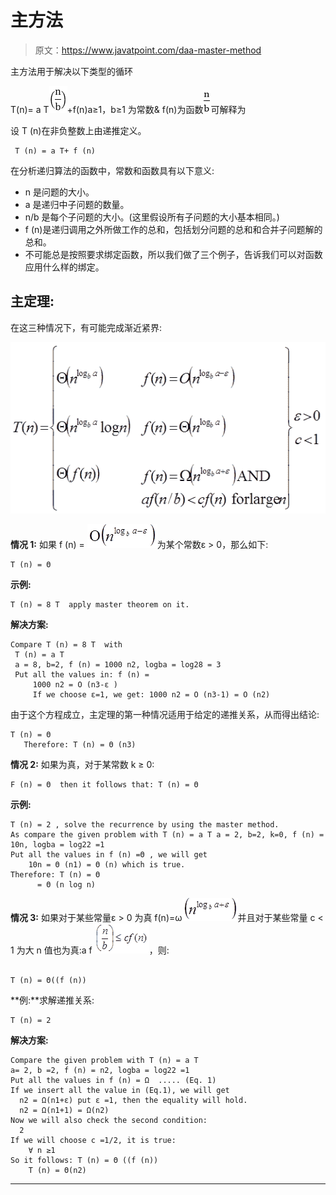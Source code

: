 # 主方法

> 原文：<https://www.javatpoint.com/daa-master-method>

主方法用于解决以下类型的循环

T(n)= a T![DAA Master Method](img/e4f5368241a59aa1cec89cae6c658253.png)+f(n)a≥1，b≥1 为常数& f(n)为函数![DAA Master Method](img/62c842e50ad75d844161e1a4ab20dc61.png)可解释为

设 T (n)在非负整数上由递推定义。

```
 T (n) = a T+ f (n)

```

在分析递归算法的函数中，常数和函数具有以下意义:

*   n 是问题的大小。
*   a 是递归中子问题的数量。
*   n/b 是每个子问题的大小。(这里假设所有子问题的大小基本相同。)
*   f (n)是递归调用之外所做工作的总和，包括划分问题的总和和合并子问题解的总和。
*   不可能总是按照要求绑定函数，所以我们做了三个例子，告诉我们可以对函数应用什么样的绑定。

## 主定理:

在这三种情况下，有可能完成渐近紧界:

![DAA Master Method](img/39819a374d96cec8c8e30fe21e3fe00c.png)

**情况 1:** 如果 f (n) = ![DAA Master Method](img/e0758cdcd479faa53caa177ac3282692.png)为某个常数ε > 0，那么如下:

```
T (n) = Θ 

```

**示例:**

```
T (n) = 8 T  apply master theorem on it.

```

**解决方案:**

```
Compare T (n) = 8 T  with 
 T (n) = a T 
 a = 8, b=2, f (n) = 1000 n2, logba = log28 = 3
 Put all the values in: f (n) = 
     1000 n2 = O (n3-ε ) 
     If we choose ε=1, we get: 1000 n2 = O (n3-1) = O (n2)

```

由于这个方程成立，主定理的第一种情况适用于给定的递推关系，从而得出结论:

```
T (n) = Θ 
   Therefore: T (n) = Θ (n3) 

```

**情况 2:** 如果为真，对于某常数 k ≥ 0:

```
F (n) = Θ  then it follows that: T (n) = Θ 

```

**示例:**

```
T (n) = 2 , solve the recurrence by using the master method.
As compare the given problem with T (n) = a T a = 2, b=2, k=0, f (n) = 10n, logba = log22 =1 
Put all the values in f (n) =Θ , we will get 
	10n = Θ (n1) = Θ (n) which is true.
Therefore: T (n) = Θ 
      = Θ (n log n)

```

**情况 3:** 如果对于某些常量ε > 0 为真 f(n)=ω![DAA Master Method](img/1e2dae79a73efaf590f46f9353b7379f.png)并且对于某些常量 c < 1 为大 n 值也为真:a f ![DAA Master Method](img/e40b552c43486cd3eb00d2f3df6b4ed2.png)，则:

```

T (n) = Θ((f (n)) 

```

**例:**求解递推关系:

```
T (n) = 2 

```

**解决方案:**

```
Compare the given problem with T (n) = a T 
a= 2, b =2, f (n) = n2, logba = log22 =1 
Put all the values in f (n) = Ω  ..... (Eq. 1)
If we insert all the value in (Eq.1), we will get 
  n2 = Ω(n1+ε) put ε =1, then the equality will hold.
  n2 = Ω(n1+1) = Ω(n2)
Now we will also check the second condition:
  2 
If we will choose c =1/2, it is true:
    ∀ n ≥1 
So it follows: T (n) = Θ ((f (n))
    T (n) = Θ(n2)

```

* * *